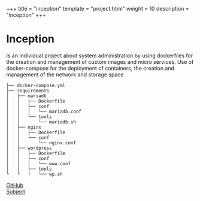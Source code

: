 +++
title = "inception"
template = "project.html"
weight = 10
description = "inception"
+++

# Inception

Is an individual project about system administration by using dockerfiles
for the creation and management of custom images and micro services.
Use of docker-compose for the deployment of containers, the creation and management of the network and
storage space

```
├── docker-compose.yml
├── requirements
│   ├── mariadb
│   │   ├── Dockerfile
│   │   ├── conf
│   │   │   └── mariadb.conf
│   │   └── tools
│   │       └── mariadb.sh
│   ├── nginx
│   │   ├── Dockerfile
│   │   └── conf
│   │       └── nginx.conf
│   ├── wordpress
│   │   ├── Dockerfile
│   │   ├── conf
│   │   │   └── www.conf
│   │   ├── tools
└   └   └   └── wp.sh
```

<div class="links">

<div>
<a target="blank" href="https://github.com/sebamiro/inception">GitHub</a>
</div>
<div>
<a target="blank" href="https://cdn.intra.42.fr/pdf/pdf/69720/en.subject.pdf">Subject</a>
</div>

</div>
